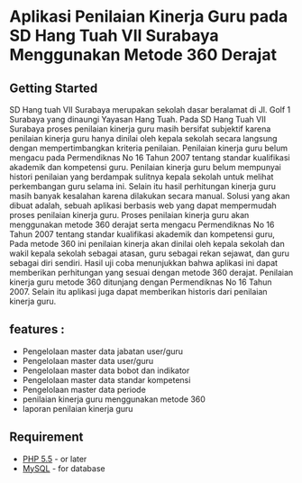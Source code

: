 # Aplikasi Penilaian Kinerja Guru pada SD Hang Tuah VII Surabaya Menggunakan Metode 360 Derajat

## Getting Started
SD Hang tuah VII Surabaya merupakan sekolah dasar beralamat di Jl. Golf 1 Surabaya yang dinaungi Yayasan Hang Tuah. Pada SD Hang Tuah VII Surabaya proses penilaian kinerja guru masih bersifat subjektif karena penilaian kinerja guru hanya dinilai oleh kepala sekolah secara langsung dengan mempertimbangkan kriteria penilaian. Penilaian kinerja guru belum mengacu pada Permendiknas No 16 Tahun 2007 tentang standar kualifikasi akademik dan kompetensi guru. Penilaian kinerja guru belum mempunyai histori penilaian yang berdampak sulitnya kepala sekolah untuk melihat perkembangan guru selama ini. Selain itu hasil perhitungan kinerja guru masih banyak kesalahan karena dilakukan secara manual. Solusi yang akan dibuat adalah, sebuah aplikasi berbasis web yang dapat mempermudah proses penilaian kinerja guru. Proses penilaian kinerja guru akan menggunakan metode 360 derajat serta mengacu Permendiknas No 16 Tahun 2007 tentang standar kualifikasi akademik dan kompetensi guru, Pada metode 360 ini penilaian kinerja akan dinilai oleh kepala sekolah dan wakil kepala sekolah sebagai atasan, guru sebagai rekan sejawat, dan guru sebagai diri sendiri. Hasil uji coba menunjukkan bahwa aplikasi ini dapat memberikan perhitungan yang sesuai dengan metode 360 derajat. Penilaian kinerja guru metode 360 ditunjang dengan Permendiknas No 16 Tahun 2007. Selain itu aplikasi juga dapat memberikan historis dari penilaian kinerja guru.

## features : 
- Pengelolaan master data jabatan user/guru
- Pengelolaan master data user/guru
- Pengelolaan master data bobot dan indikator
- Pengelolaan master data standar kompetensi
- Pengelolaan master data periode
- penilaian kinerja guru menggunakan metode 360 
- laporan penilaian kinerja guru

## Requirement
* [PHP 5.5](http://php.net/downloads.php) - or later
* [MySQL](https://www.mysql.com/) - for database 
